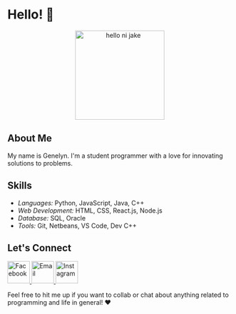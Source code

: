 # Hello! 👋
<div align="center">
<img src = "https://media.tenor.com/Fj6mMxNWn8MAAAAC/jake-enhypen-enhypen-jake.gif" alt = "hello ni jake" width = "200"/> 
</div>

## About Me
My name is Genelyn. I'm a student programmer with a love for innovating solutions to problems.

## Skills
- *Languages:* Python, JavaScript, Java, C++
- *Web Development:* HTML, CSS, React.js, Node.js
- *Database:* SQL, Oracle
- *Tools:* Git, Netbeans, VS Code, Dev C++

## Let's Connect
<div>
  <a href="https://www.facebook.com/gnlynmags/">
    <img src="https://encrypted-tbn0.gstatic.com/images?q=tbn:ANd9GcSXb02yVKNgTKkejkYcyl7ppKd-YCVVUlYvHGN7lWVcjg&s" alt="Facebook" width="50">
  </a>
  <a href="mailto:gvmgsmbl17@gmail.com">
    <img src="https://cdn-icons-png.flaticon.com/512/281/281769.png" alt="Email" width="50">
  </a>
  <a href="https://www.instagram.com/gnlynmags/">
    <img src="https://upload.wikimedia.org/wikipedia/commons/thumb/a/a5/Instagram_icon.png/600px-Instagram_icon.png" alt="Instagram" width="50">
  </a>
</div>

Feel free to hit me up if you want to collab or chat about anything related to programming and life in general! ❤️
